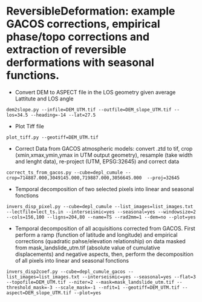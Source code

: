 # ReversibleDeformation: example GACOS corrections, empirical phase/topo corrections and extraction of reversible derformations with seasonal functions.

* Convert DEM to ASPECT file in the LOS geometry given average Lattitute and LOS angle
```
dem2slope.py --infile=DEM_UTM.tif --outfile=DEM_slope_UTM.tif --los=34.5 --heading=-14 --lat=27.5
```

* Plot Tiff file
```
plot_tiff.py --geotiff=DEM_UTM.tif 
```

* Correct Data from GACOS atmospheric models: convert .ztd to tif, crop (xmin,xmax,ymin,ymax in UTM output geometry), resample (take width and lenght data), re-project (UTM, EPSG:32645) and correct data
```
correct_ts_from_gacos.py --cube=depl_cumule --crop=714887.000,3049145.000,719887.000,3056645.000  --proj=32645
```

* Temporal decomposition of two selected pixels into linear and seasonal fonctions 
```
invers_disp_pixel.py --cube=depl_cumule --list_images=list_images.txt --lectfile=lect_ts.in --interseismic=yes --seasonal=yes --windowsize=2 --cols=156,100 --ligns=204,80 --name=TS --rad2mm=1 --dem=no --plot=yes
```

* Temporal decomposition of all acquisitions corrected from GACOS. First perform a ramp (function of latitude and longitude) and empirical corrections (quadratic pahse/elevation relationship) on data masked from mask\_landslide\_utm.tif (absolute value of cumulative displacements) and negative aspects, then, perform the decomposition of all pixels into linear and seasonal fonctions
```
invers_disp2coef.py --cube=depl_cumule_gacos --list_images=list_images.txt --interseismic=yes --seasonal=yes --flat=3 --topofile=DEM_UTM.tif --niter=2 --mask=mask_landslide_utm.tif --threshold_mask=-3 --scale_mask=-1 --nfit=1 --geotiff=DEM_UTM.tif --aspect=DEM_slope_UTM.tif --plot=yes
``` 
